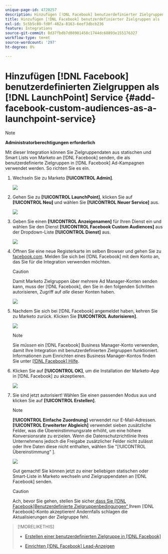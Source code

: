 ```yaml
---
unique-page-id: 4720257
description: Hinzufügen [!DNL Facebook] benutzerdefinierter Zielgruppen als  [!DNL LaunchPoint] -Service - Marketo-Dokumente - Produktdokumentation
title: Hinzufügen [!DNL Facebook] benutzerdefinierter Zielgruppen als  [!DNL LaunchPoint] -Service
exl-id: 5c5b5c80-fd0f-482a-8163-6eef3dbcb236
feature: Integrations
source-git-commit: 0d37fbdb7d08901458c1744dc68893e155176327
workflow-type: tm+mt
source-wordcount: '297'
ht-degree: 0%

---
```


# Hinzufügen [!DNL Facebook] benutzerdefinierten Zielgruppen als [!DNL LaunchPoint] Service {#add-facebook-custom-audiences-as-a-launchpoint-service}

>[!NOTE]
>
>**Administratorberechtigungen erforderlich**

Mit dieser Integration können Sie Zielgruppendaten aus statischen und Smart Lists von Marketo an [!DNL Facebook] senden, die als benutzerdefinierte Zielgruppen in [!DNL Facebook] Ad-Kampagnen verwendet werden. So richten Sie es ein.

1. Wechseln Sie zu Marketo **[!UICONTROL Admin]**.

   ![](assets/image2016-11-29-10-3a50-3a29.png)

1. Gehen Sie zu **[!UICONTROL LaunchPoint]**, klicken Sie auf **[!UICONTROL Neu]** und wählen Sie **[!UICONTROL Neuer Service]** aus.

   ![](assets/image2016-11-29-10-3a51-3a11.png)

1. Geben Sie einen **[!UICONTROL Anzeigenamen]** für Ihren Dienst ein und wählen Sie den Dienst **[!UICONTROL Facebook Custom Audiences]** aus der Dropdown-Liste **[!UICONTROL Dienst]** aus.

   ![](assets/image2016-11-29-12-3a51-3a8.png)

1. Öffnen Sie eine neue Registerkarte im selben Browser und gehen Sie zu [facebook.com](https://www.facebook.com/). Melden Sie sich bei [!DNL Facebook] mit dem Konto an, das Sie für die Integration verwenden möchten.

   >[!CAUTION]
   >
   >Damit Marketo Zielgruppen über mehrere Ad Manager-Konten senden kann, muss der [!DNL Facebook], den Sie in den folgenden Schritten autorisieren, Zugriff auf *alle* dieser Konten haben.

   ![](assets/image2016-11-29-10-3a52-3a29.png)

1. Nachdem Sie sich bei [!DNL Facebook] angemeldet haben, kehren Sie zu Marketo zurück. Klicken Sie **[!UICONTROL Autorisieren]**.

   ![](assets/fb-custom-authorize-hand.png)

   >[!NOTE]
   >
   >Sie _müssen_ ein [!DNL Facebook] Business Manager-Konto verwenden, damit Ihre Integration mit benutzerdefinierten Zielgruppen funktioniert. Informationen zum Einrichten eines Business Manager-Kontos finden Sie unter [[!DNL Facebook] Hilfe](https://www.facebook.com/business/help/1710077379203657).

1. Klicken Sie auf **[!UICONTROL OK]**, um die Installation der Marketo-App in [!DNL Facebook] zu akzeptieren.

   ![](assets/image2016-11-29-10-3a56-3a3.png)

1. Sie sind jetzt autorisiert! Wählen Sie einen passenden Modus aus und klicken Sie auf **[!UICONTROL Erstellen]**.

   >[!NOTE]
   >
   >**[!UICONTROL Einfache Zuordnung]** verwendet nur E-Mail-Adressen. **[!UICONTROL Erweiterter Abgleich]** verwendet sieben zusätzliche Felder, was die Übereinstimmungsrate erhöht, um eine höhere Konversionsrate zu erzielen. Wenn die Datenschutzrichtlinie Ihres Unternehmens jedoch die Freigabe zusätzlicher Felder nicht zulässt oder Ihre Daten diese nicht enthalten, wählen Sie &quot;[!UICONTROL &#x200B; Übereinstimmung“ &#x200B;].

   ![](assets/fb-custom-adv-matching-hands.png)

   Gut gemacht! Sie können jetzt zu einer beliebigen statischen oder Smart-Liste in Marketo wechseln und Zielgruppendaten an [!DNL Facebook] senden.

   >[!CAUTION]
   >
   >Ach, bevor Sie gehen, stellen Sie sicher[ dass Sie  [!DNL Facebook]Benutzerdefinierte Zielgruppenbedingungen“ ](https://www.facebook.com/ads/manage/customaudiences/tos.php) Ihrem [!DNL Facebook]-Konto akzeptieren! Andernfalls schlagen die Aktualisierungen der Zielgruppe fehl.

>[!MORELIKETHIS]
>
>* [Erstellen einer benutzerdefinierten Zielgruppe in [!DNL Facebook]](/help/marketo/product-docs/demand-generation/facebook/create-a-custom-audience-in-facebook.md)
>
>* [Einrichten [!DNL Facebook] Lead-Anzeigen](/help/marketo/product-docs/demand-generation/facebook/set-up-facebook-lead-ads.md)
